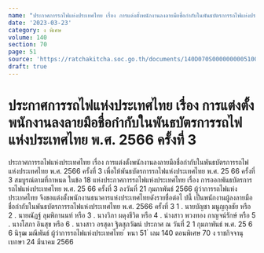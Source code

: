 ```yaml
---
name: "ประกาศการรถไฟแห่งประเทศไทย เรื่อง การแต่งตั้งพนักงานลงลายมือชื่อกำกับในพันธบัตรการรถไฟแห่งประเทศไทย\tพ.ศ. 2566 ครั้งที่ 3"
date: '2023-03-23'
category: ง พิเศษ
volume: 140
section: 70
page: 51
source: 'https://ratchakitcha.soc.go.th/documents/140D070S0000000005100.pdf'
draft: true
---
```


# ประกาศการรถไฟแห่งประเทศไทย เรื่อง การแต่งตั้งพนักงานลงลายมือชื่อกำกับในพันธบัตรการรถไฟแห่งประเทศไทย	พ.ศ. 2566 ครั้งที่ 3

ประกาศการรถไฟแห่งประเทศไทย เรื่อง การแต่งตั้งพนักงานลงลายมือชื่อกำกับในพันธบัตรการรถไฟแห่งประเทศไทย พ.ศ. 2566 ครั้งที่ 3 เพื่อให้พันธบัตรการรถไฟแห่งประเทศไทย พ.ศ. 25 66 ครั้งที่ 3 สมบูรณ์ตามที่กาหนด ในข้อ 18 แห่งประกาศการรถไฟแห่งประเทศไทย เรื่อง การออกพันธบัตรการรถไฟแห่งประเทศไทย พ.ศ. 25 66 ครั้งที่ 3 ลงวันที่ 21 กุมภาพันธ์ 2566 ผู้ว่าการรถไฟแห่งประเทศไทย จึงขอแต่งตั้งพนักงานธนาคารแห่งประเทศไทยดังรายชื่อต่อไ ปนี้ เป็นพนักงานผู้ลงลายมือชื่อกำกับในพันธบัตรการรถไฟแห่งประเทศไทย พ.ศ. 2566 ครั้งที่ 3 1 . นายบัญชา มนูญกุลชัย หรือ 2 . นายณัฏฐ์ ลุมพิกานนท์ หรือ 3 . นางวิภา ผดุงชีวิต หรือ 4 . นำงสาว พวงทอง กาญจน์รักษ์ หรือ 5 . นางโสภา อินสุข หรือ 6 . นางสาว อรสุดา ฐิตสุภวัฒน์ ประกาศ ณ วันที่ 2 1 กุมภาพันธ์ พ.ศ. 25 6 6 นิรุฒ มณีพันธ์ ผู้ว่าการรถไฟแห่งประเทศไทย ้ หนา 51 ่ เลม 140 ตอนพิเศษ 70 ง ราชกิจจานุเบกษา 24 มีนาคม 2566
